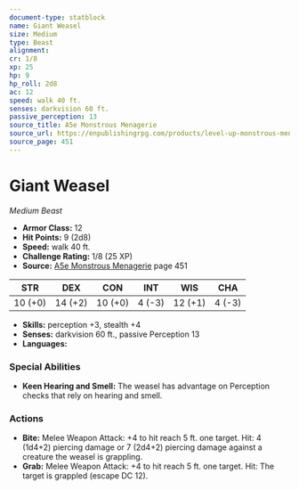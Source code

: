 ```yaml
---
document-type: statblock
name: Giant Weasel
size: Medium
type: Beast
alignment: 
cr: 1/8
xp: 25
hp: 9
hp_roll: 2d8
ac: 12
speed: walk 40 ft.
senses: darkvision 60 ft. 
passive_perception: 13
source_title: A5e Monstrous Menagerie
source_url: https://enpublishingrpg.com/products/level-up-monstrous-menagerie-a5e
source_page: 451
---
```


# Giant Weasel

*Medium* *Beast*

- **Armor Class:** 12
- **Hit Points:** 9 (2d8)
- **Speed:** walk 40 ft.
- **Challenge Rating:** 1/8 (25 XP)
- **Source:** [A5e Monstrous Menagerie](https://enpublishingrpg.com/products/level-up-monstrous-menagerie-a5e) page 451

| STR | DEX | CON | INT | WIS | CHA |
| --- | --- | --- | --- | --- | --- |
| 10 (+0) | 14 (+2) | 10 (+0) | 4 (-3) | 12 (+1) | 4 (-3) |

- **Skills:** perception +3, stealth +4
- **Senses:** darkvision 60 ft., passive Perception 13
- **Languages:** 

### Special Abilities

- **Keen Hearing and Smell:** The weasel has advantage on Perception checks that rely on hearing and smell.

### Actions

- **Bite:** Melee Weapon Attack: +4 to hit  reach 5 ft.  one target. Hit: 4 (1d4+2) piercing damage  or 7 (2d4+2) piercing damage against a creature the weasel is grappling.
- **Grab:** Melee Weapon Attack: +4 to hit  reach 5 ft.  one target. Hit: The target is grappled (escape DC 12).
